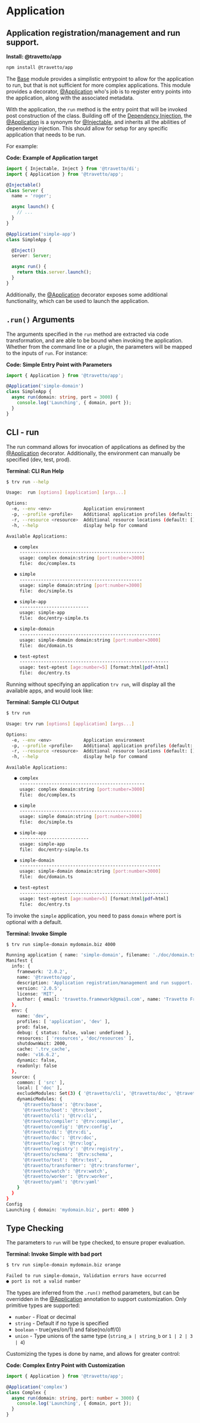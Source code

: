 <!-- This file was generated by @travetto/doc and should not be modified directly -->
<!-- Please modify https://github.com/travetto/travetto/tree/main/module/app/doc.ts and execute "npx trv doc" to rebuild -->
# Application
## Application registration/management and run support.

**Install: @travetto/app**
```bash
npm install @travetto/app
```

The [Base](https://github.com/travetto/travetto/tree/main/module/base#readme "Application phase management, environment config and common utilities for travetto applications.") module provides a simplistic entrypoint to allow for the application to run, but that is not sufficient for more complex applications. This module provides a decorator, [@Application](https://github.com/travetto/travetto/tree/main/module/app/src/decorator.ts#L21) who's job is to register entry points into the application, along with the associated  metadata. 

With the application, the `run` method is the entry point that will be invoked post construction of the class. Building off of the [Dependency Injection](https://github.com/travetto/travetto/tree/main/module/di#readme "Dependency registration/management and injection support."), the [@Application](https://github.com/travetto/travetto/tree/main/module/app/src/decorator.ts#L21) is a synonym for [@Injectable](https://github.com/travetto/travetto/tree/main/module/di/src/decorator.ts#L30), and inherits all the abilities of dependency injection.  This should allow for setup for any specific application that needs to be run.

For example:

**Code: Example of Application target**
```typescript
import { Injectable, Inject } from '@travetto/di';
import { Application } from '@travetto/app';

@Injectable()
class Server {
  name = 'roger';

  async launch() {
    // ...
  }
}

@Application('simple-app')
class SimpleApp {

  @Inject()
  server: Server;

  async run() {
    return this.server.launch();
  }
}
```

Additionally, the [@Application](https://github.com/travetto/travetto/tree/main/module/app/src/decorator.ts#L21) decorator exposes some additional functionality, which can be used to launch the application.

## `.run()` Arguments
The arguments specified in the `run` method are extracted via code transformation, and are able to be bound when invoking the application.  Whether from the command line or a plugin, the parameters will be mapped to the inputs of `run`.  For instance:
  

**Code: Simple Entry Point with Parameters**
```typescript
import { Application } from '@travetto/app';

@Application('simple-domain')
class SimpleApp {
  async run(domain: string, port = 3000) {
    console.log('Launching', { domain, port });
  }
}
```

## CLI - run

The run command allows for invocation of applications as defined by the [@Application](https://github.com/travetto/travetto/tree/main/module/app/src/decorator.ts#L21) decorator.  Additionally, the environment can manually be specified (dev, test, prod).

**Terminal: CLI Run Help**
```bash
$ trv run --help

Usage:  run [options] [application] [args...]

Options:
  -e, --env <env>            Application environment
  -p, --profile <profile>    Additional application profiles (default: [])
  -r, --resource <resource>  Additional resource locations (default: [])
  -h, --help                 display help for command

Available Applications:

   ● complex 
     -----------------------------------------------
     usage: complex domain:string [port:number=3000]
     file:  doc/complex.ts

   ● simple 
     ----------------------------------------------
     usage: simple domain:string [port:number=3000]
     file:  doc/simple.ts

   ● simple-app 
     --------------------------
     usage: simple-app 
     file:  doc/entry-simple.ts

   ● simple-domain 
     -----------------------------------------------------
     usage: simple-domain domain:string [port:number=3000]
     file:  doc/domain.ts

   ● test-eptest 
     --------------------------------------------------------
     usage: test-eptest [age:number=5] [format:html|pdf=html]
     file:  doc/entry.ts
```

Running without specifying an application `trv run`, will display all the available apps, and would look like:

**Terminal: Sample CLI Output**
```bash
$ trv run

Usage: trv run [options] [application] [args...]

Options:
  -e, --env <env>            Application environment
  -p, --profile <profile>    Additional application profiles (default: [])
  -r, --resource <resource>  Additional resource locations (default: [])
  -h, --help                 display help for command

Available Applications:

   ● complex 
     -----------------------------------------------
     usage: complex domain:string [port:number=3000]
     file:  doc/complex.ts

   ● simple 
     ----------------------------------------------
     usage: simple domain:string [port:number=3000]
     file:  doc/simple.ts

   ● simple-app 
     --------------------------
     usage: simple-app 
     file:  doc/entry-simple.ts

   ● simple-domain 
     -----------------------------------------------------
     usage: simple-domain domain:string [port:number=3000]
     file:  doc/domain.ts

   ● test-eptest 
     --------------------------------------------------------
     usage: test-eptest [age:number=5] [format:html|pdf=html]
     file:  doc/entry.ts
```

To invoke the `simple` application, you need to pass `domain` where port is optional with a default.
  

**Terminal: Invoke Simple**
```bash
$ trv run simple-domain mydomain.biz 4000

Running application { name: 'simple-domain', filename: './doc/domain.ts' }
Manifest {
  info: {
    framework: '2.0.2',
    name: '@travetto/app',
    description: 'Application registration/management and run support.',
    version: '2.0.5',
    license: 'MIT',
    author: { email: 'travetto.framework@gmail.com', name: 'Travetto Framework' }
  },
  env: {
    name: 'dev',
    profiles: [ 'application', 'dev' ],
    prod: false,
    debug: { status: false, value: undefined },
    resources: [ 'resources', 'doc/resources' ],
    shutdownWait: 2000,
    cache: '.trv_cache',
    node: 'v16.6.2',
    dynamic: false,
    readonly: false
  },
  source: {
    common: [ 'src' ],
    local: [ 'doc' ],
    excludeModules: Set(3) { '@travetto/cli', '@travetto/doc', '@travetto/boot' },
    dynamicModules: {
      '@travetto/base': '@trv:base',
      '@travetto/boot': '@trv:boot',
      '@travetto/cli': '@trv:cli',
      '@travetto/compiler': '@trv:compiler',
      '@travetto/config': '@trv:config',
      '@travetto/di': '@trv:di',
      '@travetto/doc': '@trv:doc',
      '@travetto/log': '@trv:log',
      '@travetto/registry': '@trv:registry',
      '@travetto/schema': '@trv:schema',
      '@travetto/test': '@trv:test',
      '@travetto/transformer': '@trv:transformer',
      '@travetto/watch': '@trv:watch',
      '@travetto/worker': '@trv:worker',
      '@travetto/yaml': '@trv:yaml'
    }
  }
}
Config
Launching { domain: 'mydomain.biz', port: 4000 }
```

## Type Checking

The parameters to `run` will be type checked, to ensure proper evaluation.

**Terminal: Invoke Simple with bad port**
```bash
$ trv run simple-domain mydomain.biz orange

Failed to run simple-domain, Validation errors have occurred
● port is not a valid number
```

The types are inferred from the `.run()` method parameters, but can be overridden in the [@Application](https://github.com/travetto/travetto/tree/main/module/app/src/decorator.ts#L21) 
annotation to support customization. Only primitive types are supported:

   
   *  `number` - Float or decimal
   *  `string` - Default if no type is specified
   *  `boolean` - true(yes/on/1) and false(no/off/0)
   *  `union` - Type unions of the same type (`string_a | string_b` or `1 | 2 | 3 | 4`)
  
Customizing the types is done by name, and allows for greater control:

**Code: Complex Entry Point with Customization**
```typescript
import { Application } from '@travetto/app';

@Application('complex')
class Complex {
  async run(domain: string, port: number = 3000) {
    console.log('Launching', { domain, port });
  }
}
```
